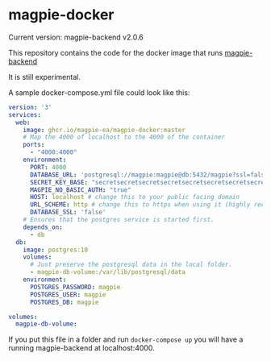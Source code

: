 # magpie-docker

Current version: magpie-backend v2.0.6

This repository contains the code for the docker image that runs [magpie-backend](https://github.com/magpie-ea/magpie-backend)

It is still experimental.

A sample docker-compose.yml file could look like this:

```yml
version: '3'
services:
  web:
    image: ghcr.io/magpie-ea/magpie-docker:master
    # Map the 4000 of localhost to the 4000 of the container
    ports:
      - "4000:4000"
    environment:
      PORT: 4000
      DATABASE_URL: 'postgresql://magpie:magpie@db:5432/magpie?ssl=false' # user:password@host:port/database and ssl=false because we're in docker
      SECRET_KEY_BASE: "secretsecretsecretsecretsecretsecretsecretsecretsecretsecretsecret" # at least 64 chars
      MAGPIE_NO_BASIC_AUTH: "true"
      HOST: localhost # change this to your public facing domain
      URL_SCHEME: http # change this to https when using it (highly recommended)
      DATABASE_SSL: 'false'
    # Ensures that the postgres service is started first.
    depends_on:
      - db
  db:
    image: postgres:10
    volumes:
      # Just preserve the postgresql data in the local folder.
      - magpie-db-volume:/var/lib/postgresql/data
    environment:
      POSTGRES_PASSWORD: magpie
      POSTGRES_USER: magpie
      POSTGRES_DB: magpie

volumes:
  magpie-db-volume:
```

If you put this file in a folder and run `docker-compose up` you will have a running magpie-backend at localhost:4000.
